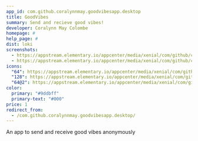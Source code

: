 ```yaml
---
app_id: com.github.coralynnmay.goodvibesapp.desktop
title: GoodVibes
summary: Send and recieve good vibes!
developer: Coralynn May Colombe
homepage: #
help_page: #
dist: loki
screenshots:
  - https://appstream.elementary.io/appcenter/media/xenial/com/github/coralynnmay.goodvibesapp.desktop/67FBF30C77C16472436537D4A81C0C1C/screenshots/image-1_orig.png
  - https://appstream.elementary.io/appcenter/media/xenial/com/github/coralynnmay.goodvibesapp.desktop/67FBF30C77C16472436537D4A81C0C1C/screenshots/image-2_orig.png
icons:
  "64": https://appstream.elementary.io/appcenter/media/xenial/com/github/coralynnmay.goodvibesapp.desktop/67FBF30C77C16472436537D4A81C0C1C/icons/64x64/com.github.coralynnmay.goodvibesapp_com.github.coralynnmay.goodvibesapp.png
  "128": https://appstream.elementary.io/appcenter/media/xenial/com/github/coralynnmay.goodvibesapp.desktop/67FBF30C77C16472436537D4A81C0C1C/icons/128x128/com.github.coralynnmay.goodvibesapp_com.github.coralynnmay.goodvibesapp.png
  "64@2": https://appstream.elementary.io/appcenter/media/xenial/com/github/coralynnmay.goodvibesapp.desktop/67FBF30C77C16472436537D4A81C0C1C/icons/64x64@2/com.github.coralynnmay.goodvibesapp_com.github.coralynnmay.goodvibesapp.png
color:
  primary: "#9ddbff"
  primary-text: "#000"
price: 1
redirect_from:
  - /com.github.coralynnmay.goodvibesapp.desktop/
---
```


<p>An app to send and receive good vibes anonymously</p>